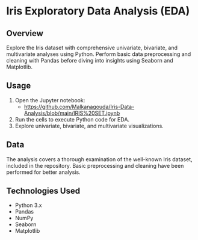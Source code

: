 # Iris Exploratory Data Analysis (EDA)

## Overview
Explore the Iris dataset with comprehensive univariate, bivariate, and multivariate analyses using Python. Perform basic data preprocessing and cleaning with Pandas before diving into insights using Seaborn and Matplotlib.

## Usage
1. Open the Jupyter notebook:
   - https://github.com/Malkanagouda/Iris-Data-Analysis/blob/main/IRIS%20SET.ipynb
2. Run the cells to execute Python code for EDA.
3. Explore univariate, bivariate, and multivariate visualizations.

## Data
The analysis covers a thorough examination of the well-known Iris dataset, included in the repository. Basic preprocessing and cleaning have been performed for better analysis.

## Technologies Used
- Python 3.x
- Pandas
- NumPy
- Seaborn
- Matplotlib
